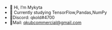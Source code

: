 - 👋 Hi, I’m Mykyta
- 🌱 Currently studying TensorFlow,Pandas,NumPy
- 📱Discord: qkold#4700
- 🤠Mail: qkubcommercial@gmail.com

<!---
0QKub0/0QKub0 is a ✨ special ✨ repository because its `README.md` (this file) appears on your GitHub profile.
You can click the Preview link to take a look at your changes.
--->
